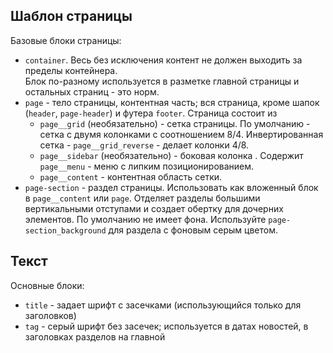 ## Шаблон страницы
Базовые блоки страницы:
- `container`. Весь без исключения контент не должен выходить за пределы контейнера.  
  Блок по-разному используется в разметке главной страницы и остальных страниц -  это норм.
- `page` - тело страницы, контентная часть; вся страница, кроме шапок (`header`, `page-header`) и футера `footer`.
  Страница состоит из 
  - `page__grid` (необязательно) - сетка страницы. 
    По умолчанию - сетка с двумя колонками с соотношением 8/4. Инвертированная сетка - `page__grid_reverse` - делает колонки 4/8.
  - `page__sidebar` (необязательно) - боковая колонка . Содержит `page__menu` - меню с липким позиционированием.
  - `page__content` - контентная область сетки.
- `page-section` - раздел страницы. Использовать как вложенный блок в `page__content` или `page`.
  Отделяет разделы большими вертикальными отступами и создает обертку для дочерних элементов.
  По умолчанию не имеет фона. Используйте `page-section_background` для раздела с фоновым серым цветом.

## Текст
Основные блоки:
- `title` - задает шрифт с засечками (использующийся только для заголовков)
- `tag` - серый шрифт без засечек; используется в датах новостей, в заголовках разделов на главной

